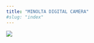 ```yaml
---
title: "MINOLTA DIGITAL CAMERA"
#slug: "index"
---
```


[![](/wp-content/PICT2290-300x225.jpg)](/wp-content/PICT2290.jpg)
